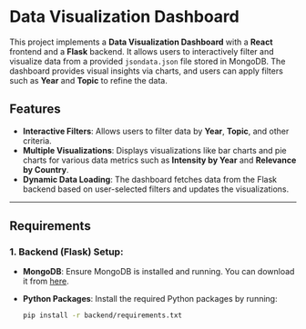 # Data Visualization Dashboard

This project implements a **Data Visualization Dashboard** with a **React** frontend and a **Flask** backend. It allows users to interactively filter and visualize data from a provided `jsondata.json` file stored in MongoDB. The dashboard provides visual insights via charts, and users can apply filters such as **Year** and **Topic** to refine the data.

## Features

- **Interactive Filters**: Allows users to filter data by **Year**, **Topic**, and other criteria.
- **Multiple Visualizations**: Displays visualizations like bar charts and pie charts for various data metrics such as **Intensity by Year** and **Relevance by Country**.
- **Dynamic Data Loading**: The dashboard fetches data from the Flask backend based on user-selected filters and updates the visualizations.


---

## Requirements

### 1. **Backend (Flask) Setup**:

- **MongoDB**: Ensure MongoDB is installed and running. You can download it from [here](https://www.mongodb.com/try/download/community).
  
- **Python Packages**: Install the required Python packages by running:

  ```bash
  pip install -r backend/requirements.txt
